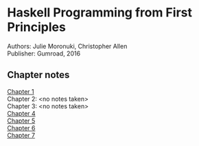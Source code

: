 # Haskell Programming from First Principles
Authors: Julie Moronuki, Christopher Allen  
Publisher: Gumroad, 2016

## Chapter notes
[Chapter 1](chapter1.md)  
Chapter 2: \<no notes taken>  
Chapter 3: \<no notes taken>  
[Chapter 4](chapter4.md)  
[Chapter 5](chapter5.md)  
[Chapter 6](chapter6.md)  
[Chapter 7](chapter7.md)  
